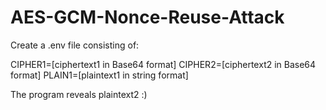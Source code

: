 # AES-GCM-Nonce-Reuse-Attack

Create a .env file consisting of:

CIPHER1=[ciphertext1 in Base64 format]
CIPHER2=[ciphertext2 in Base64 format]
PLAIN1=[plaintext1 in string format]

The program reveals plaintext2 :)
